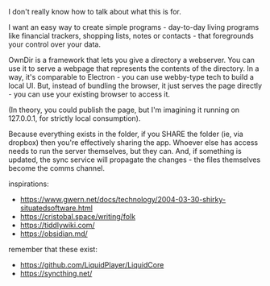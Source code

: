 
I don't really know how to talk about what this is for.

I want an easy way to create simple programs - day-to-day living programs like financial trackers, shopping lists, notes or contacts - that foregrounds your control over your data. 

OwnDir is a framework that lets you give a directory a webserver. You can use it to serve a webpage that represents the contents of the directory. In a way, it's comparable to Electron - you can use webby-type tech to build a local UI. But, instead of bundling the browser, it just serves the page directly - you can use your existing browser to access it. 

(In theory, you could publish the page, but I'm imagining it running on 127.0.0.1, for strictly local consumption).

Because everything exists in the folder, if you SHARE the folder (ie, via dropbox) then you're effectively sharing the app. Whoever else has access needs to run the server themselves, but they can. And, if something is updated, the sync service will propagate the changes - the files themselves become the comms channel.

inspirations:
- https://www.gwern.net/docs/technology/2004-03-30-shirky-situatedsoftware.html
- https://cristobal.space/writing/folk
- https://tiddlywiki.com/
- https://obsidian.md/

remember that these exist:
- https://github.com/LiquidPlayer/LiquidCore
- https://syncthing.net/
